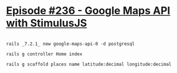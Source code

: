 
# [Episode #236 - Google Maps API with StimulusJS](https://www.youtube.com/watch?v=UtgwdLiJ5hA&list=PL1wxRY0QdWVAwaalvCjyUM2kPVP5jRVyC&index=1&t=111s)
```

rails _7.2.1_ new google-maps-api-0 -d postgresql

rails g controller Home index

rails g scaffold places name latitude:decimal longitude:decimal


```




